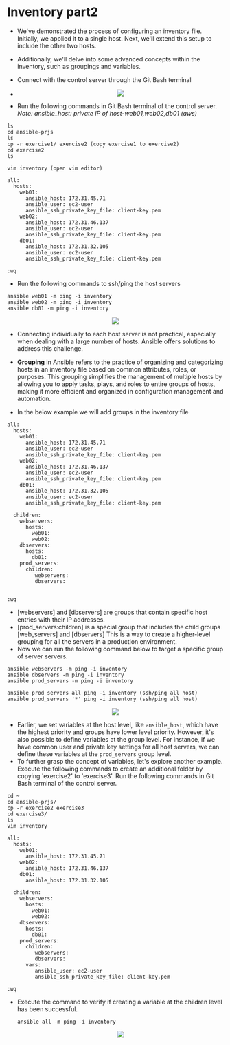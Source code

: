 # Inventory part2
- We've demonstrated the process of configuring an inventory file. Initially, we applied it to a single host. Next, we'll extend this setup to include the other two hosts.
- Additionally, we'll delve into some advanced concepts within the inventory, such as groupings and variables.
- Connect with the control server through the Git Bash terminal

- <p align="center">
  <img src="https://github.com/k-mughal/Ansible/assets/18217530/15f163cb-0b1b-4827-b818-0ca53d168db2">
</p>

- Run the following commands in Git Bash terminal of the control server. _Note: ansible_host: private IP of host-web01,web02,db01 (aws)_
  
```
ls
cd ansible-prjs
ls
cp -r exercise1/ exercise2 (copy exercise1 to exercise2)
cd exercise2
ls

vim inventory (open vim editor)

all:
  hosts:
    web01:
      ansible_host: 172.31.45.71
      ansible_user: ec2-user
      ansible_ssh_private_key_file: client-key.pem
    web02:
      ansible_host: 172.31.46.137
      ansible_user: ec2-user
      ansible_ssh_private_key_file: client-key.pem
    db01:
      ansible_host: 172.31.32.105
      ansible_user: ec2-user
      ansible_ssh_private_key_file: client-key.pem

:wq
```
- Run the following commands to ssh/ping the host servers

```
ansible web01 -m ping -i inventory
ansible web02 -m ping -i inventory
ansible db01 -m ping -i inventory
```
<p align="center">
  <img src="https://github.com/k-mughal/Ansible/assets/18217530/2feb9986-164a-4aa2-a8dd-ea83b3623c5c">
</p>

- Connecting individually to each host server is not practical, especially when dealing with a large number of hosts. Ansible offers solutions to address this challenge.
- **Grouping** in Ansible refers to the practice of organizing and categorizing hosts in an inventory file based on common attributes, roles, or purposes. This grouping simplifies the management of multiple hosts by allowing you to apply tasks, plays, and roles to entire groups of hosts, making it more efficient and organized in configuration management and automation.
  
- In the below example we will add groups in the inventory file

```
all:
  hosts:
    web01:
      ansible_host: 172.31.45.71
      ansible_user: ec2-user
      ansible_ssh_private_key_file: client-key.pem
    web02:
      ansible_host: 172.31.46.137
      ansible_user: ec2-user
      ansible_ssh_private_key_file: client-key.pem
    db01:
      ansible_host: 172.31.32.105
      ansible_user: ec2-user
      ansible_ssh_private_key_file: client-key.pem

  children:
    webservers:
      hosts:
        web01:
        web02:
    dbservers:
      hosts:
        db01:
    prod_servers:
      children:
         webservers:
         dbservers:


:wq
```
- [webservers] and [dbservers] are groups that contain specific host entries with their IP addresses.
- [prod_servers:children] is a special group that includes the child groups [web_servers] and [dbservers] This is a way to create a higher-level grouping for all the servers in a production environment.
- Now we can run the following command below to target a specific group of server servers.

```
ansible webservers -m ping -i inventory
ansible dbservers -m ping -i inventory
ansible prod_servers -m ping -i inventory

ansible prod_servers all ping -i inventory (ssh/ping all host)
ansible prod_servers '*' ping -i inventory (ssh/ping all host)

```

<p align="center">
  <img src="https://github.com/k-mughal/Ansible/assets/18217530/511a0040-0227-4e29-a701-713998234592">
</p>


- Earlier, we set variables at the host level, like `ansible_host`, which have the highest priority and groups have lower level priority. However, it's also possible to define variables at the group level. For instance, if we have common user and private key settings for all host servers, we can define these variables at the `prod_servers` group level.
- To further grasp the concept of variables, let's explore another example. Execute the following commands to create an additional folder by copying 'exercise2' to 'exercise3'. Run the following commands in Git Bash terminal of the control server.


```
cd ~
cd ansible-prjs/
cp -r exercise2 exercise3
cd exercise3/
ls
vim inventory

all:
  hosts:
    web01:
      ansible_host: 172.31.45.71
    web02:
      ansible_host: 172.31.46.137
    db01:
      ansible_host: 172.31.32.105

  children:
    webservers:
      hosts:
        web01:
        web02:
    dbservers:
      hosts:
        db01:
    prod_servers:
      children:
         webservers:
         dbservers:
      vars:
         ansible_user: ec2-user
         ansible_ssh_private_key_file: client-key.pem

:wq
```
- Execute the command to verify if creating a variable at the children level has been successful.
  
  ```
  ansible all -m ping -i inventory
  
  ```
  <p align="center">
  <img src="https://github.com/k-mughal/Ansible/assets/18217530/60f22db0-0d4b-42bf-bc27-246be8baa38e">
</p>
